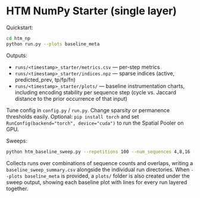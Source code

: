 # HTM NumPy Starter (single layer)

Quickstart:
```bash
cd htm_np
python run.py --plots baseline_meta
```

Outputs:
- `runs/<timestamp>_starter/metrics.csv` — per-step metrics
- `runs/<timestamp>_starter/indices.npz` — sparse indices (active, predicted_prev, tp/fp/fn)
- `runs/<timestamp>_starter/plots/` — baseline instrumentation charts, including
  encoding stability per sequence step (cycle vs. Jaccard distance to the prior
  occurrence of that input)

Tune config in `config.py` / `run.py`. Change sparsity or permanence thresholds easily.
Optional: `pip install torch` and set `RunConfig(backend="torch", device="cuda")` to run the Spatial Pooler on GPU.

Sweeps:
```bash
python htm_baseline_sweep.py --repetitions 100 --num_sequences 4,8,16 --seq_length 8 --overlap 0,25,50 --plots baseline_meta --seeds 2
```
Collects runs over combinations of sequence counts and overlaps, writing a
`baseline_sweep_summary.csv` alongside the individual run directories. When
`--plots baseline_meta` is provided, a `plots/` folder is also created under the
sweep output, showing each baseline plot with lines for every run layered
together.
